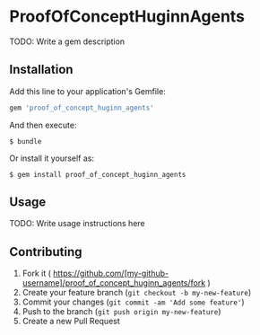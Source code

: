 # ProofOfConceptHuginnAgents

TODO: Write a gem description

## Installation

Add this line to your application's Gemfile:

```ruby
gem 'proof_of_concept_huginn_agents'
```

And then execute:

    $ bundle

Or install it yourself as:

    $ gem install proof_of_concept_huginn_agents

## Usage

TODO: Write usage instructions here

## Contributing

1. Fork it ( https://github.com/[my-github-username]/proof_of_concept_huginn_agents/fork )
2. Create your feature branch (`git checkout -b my-new-feature`)
3. Commit your changes (`git commit -am 'Add some feature'`)
4. Push to the branch (`git push origin my-new-feature`)
5. Create a new Pull Request
